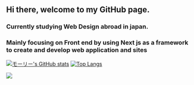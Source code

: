 ## Hi there, welcome to my GitHub page.
### Currently studying Web Design abroad in japan.
### Mainly focusing on Front end by using Next js as a framework to create and develop web application and sites

[![モーリー's GitHub stats](https://github-readme-stats.vercel.app/api?username=jasmix555&theme=apprentice&show__icons=true)](https://github.com/jasmix555/github-readme-stats) 
[![Top Langs](https://github-readme-stats.vercel.app/api/top-langs/?username=jasmix555&theme=apprentice&show__icons=true&layout=compact)](https://github.com/jasmix555/github-readme-stats) 

[![](http://github-profile-summary-cards.vercel.app/api/cards/profile-details?username=jasmix555&theme=apprentice&show)](https://github.com/vn7n24fzkq/github-profile-summary-cards)
